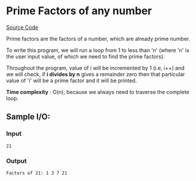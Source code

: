 # Prime Factors of any number

[Source Code](./prime_factors.cpp)

Prime factors are the factors of a number, which are already prime number.

To write this program, we will run a loop from 1 to less than 'n' (where 'n' is the user input value, of which we need to find the prime factors).

Throughout the program, value of i will be incremented by 1 (i.e, i++) and we will check, if **i divides by n** gives a remainder zero then that particular value of 'i' will be a prime factor and it will be printed.

**Time complexity** : O(n), because we always need to traverse the complete loop.


## Sample I/O:

### Input
```
21
```
### Output
```
Factors of 21: 1 3 7 21
```
